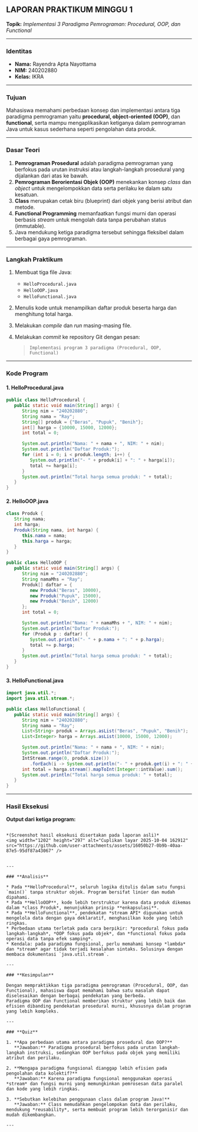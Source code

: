 ## **LAPORAN PRAKTIKUM MINGGU 1**

**Topik:** *Implementasi 3 Paradigma Pemrograman: Procedural, OOP, dan Functional*

---

### **Identitas**

* **Nama:** Rayendra Apta Nayottama
* **NIM:** 240202880
* **Kelas:** IKRA
---

### **Tujuan**

Mahasiswa memahami perbedaan konsep dan implementasi antara tiga paradigma pemrograman yaitu **procedural, object-oriented (OOP)**, dan **functional**, serta mampu mengaplikasikan ketiganya dalam pemrograman Java untuk kasus sederhana seperti pengolahan data produk.

---

### **Dasar Teori**

1. **Pemrograman Prosedural** adalah paradigma pemrograman yang berfokus pada urutan instruksi atau langkah-langkah prosedural yang dijalankan dari atas ke bawah.
2. **Pemrograman Berorientasi Objek (OOP)** menekankan konsep *class* dan *object* untuk mengelompokkan data serta perilaku ke dalam satu kesatuan.
3. **Class** merupakan cetak biru (blueprint) dari objek yang berisi atribut dan metode.
4. **Functional Programming** memanfaatkan fungsi murni dan operasi berbasis *stream* untuk mengolah data tanpa perubahan status (immutable).
5. Java mendukung ketiga paradigma tersebut sehingga fleksibel dalam berbagai gaya pemrograman.

---

### **Langkah Praktikum**

1. Membuat tiga file Java:

   * `HelloProcedural.java`
   * `HelloOOP.java`
   * `HelloFunctional.java`
2. Menulis kode untuk menampilkan daftar produk beserta harga dan menghitung total harga.
3. Melakukan *compile* dan *run* masing-masing file.
4. Melakukan *commit* ke repository Git dengan pesan:

   > `Implementasi program 3 paradigma (Procedural, OOP, Functional)`

---

### **Kode Program**

#### **1. HelloProcedural.java**

```java
public class HelloProcedural {
   public static void main(String[] args) {
      String nim = "240202880";
      String nama = "Ray";
      String[] produk = {"Beras", "Pupuk", "Benih"};
      int[] harga = {10000, 15000, 12000};
      int total = 0;

      System.out.println("Nama: " + nama + ", NIM: " + nim);
      System.out.println("Daftar Produk:");
      for (int i = 0; i < produk.length; i++) {
         System.out.println("- " + produk[i] + ": " + harga[i]);
         total += harga[i];
      }
      System.out.println("Total harga semua produk: " + total);
   }
}
```

#### **2. HelloOOP.java**

```java
class Produk {
   String nama;
   int harga;
   Produk(String nama, int harga) {
      this.nama = nama;
      this.harga = harga;
   }
}

public class HelloOOP { 
   public static void main(String[] args) {
      String nim = "240202880";
      String namaMhs = "Ray";
      Produk[] daftar = {
         new Produk("Beras", 10000),
         new Produk("Pupuk", 15000),
         new Produk("Benih", 12000)
      }; 
      int total = 0;

      System.out.println("Nama: " + namaMhs + ", NIM: " + nim);
      System.out.println("Daftar Produk:");
      for (Produk p : daftar) {
         System.out.println("- " + p.nama + ": " + p.harga);
         total += p.harga;
      }
      System.out.println("Total harga semua produk: " + total);
   }
}
```

#### **3. HelloFunctional.java**

```java
import java.util.*;
import java.util.stream.*;

public class HelloFunctional {
   public static void main(String[] args) {
      String nim = "240202880";
      String nama = "Ray";
      List<String> produk = Arrays.asList("Beras", "Pupuk", "Benih");
      List<Integer> harga = Arrays.asList(10000, 15000, 12000);

      System.out.println("Nama: " + nama + ", NIM: " + nim);
      System.out.println("Daftar Produk:");
      IntStream.range(0, produk.size())
         .forEach(i -> System.out.println("- " + produk.get(i) + ": " + harga.get(i)));
      int total = harga.stream().mapToInt(Integer::intValue).sum();
      System.out.println("Total harga semua produk: " + total);
   }
}
```

---

### **Hasil Eksekusi**

**Output dari ketiga program:**

```

*(Screenshot hasil eksekusi disertakan pada laporan asli)*
<img width="1202" height="297" alt="Cuplikan layar 2025-10-04 162912" src="https://github.com/user-attachments/assets/16050b27-0b9b-40aa-87e5-95df87a43067" />


---

### **Analisis**

* Pada **HelloProcedural**, seluruh logika ditulis dalam satu fungsi `main()` tanpa struktur objek. Program bersifat linier dan mudah dipahami.
* Pada **HelloOOP**, kode lebih terstruktur karena data produk dikemas dalam *class Produk*, menunjukkan prinsip **enkapsulasi**.
* Pada **HelloFunctional**, pendekatan *stream API* digunakan untuk mengelola data dengan gaya deklaratif, menghasilkan kode yang lebih ringkas.
* Perbedaan utama terletak pada cara berpikir: *procedural fokus pada langkah-langkah*, *OOP fokus pada objek*, dan *functional fokus pada operasi data tanpa efek samping*.
* Kendala: pada paradigma fungsional, perlu memahami konsep *lambda* dan *stream* agar tidak terjadi kesalahan sintaks. Solusinya dengan membaca dokumentasi `java.util.stream`.

---

### **Kesimpulan**

Dengan mempraktikkan tiga paradigma pemrograman (Procedural, OOP, dan Functional), mahasiswa dapat memahami bahwa satu masalah dapat diselesaikan dengan berbagai pendekatan yang berbeda.
Paradigma OOP dan Functional memberikan struktur yang lebih baik dan efisien dibanding pendekatan prosedural murni, khususnya dalam program yang lebih kompleks.

---

### **Quiz**

1. **Apa perbedaan utama antara paradigma prosedural dan OOP?**
   **Jawaban:** Paradigma prosedural berfokus pada urutan langkah-langkah instruksi, sedangkan OOP berfokus pada objek yang memiliki atribut dan perilaku.

2. **Mengapa paradigma fungsional dianggap lebih efisien pada pengolahan data kolektif?**
   **Jawaban:** Karena paradigma fungsional menggunakan operasi *stream* dan fungsi murni yang memungkinkan pemrosesan data paralel dan kode yang lebih ringkas.

3. **Sebutkan kelebihan penggunaan class dalam program Java!**
   **Jawaban:** Class memudahkan pengelompokan data dan perilaku, mendukung *reusability*, serta membuat program lebih terorganisir dan mudah dikembangkan.

---
